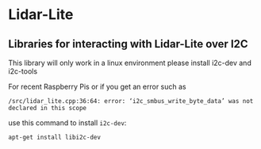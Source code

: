 # Lidar-Lite

## Libraries for interacting with Lidar-Lite over I2C

This library will only work in a linux environment
please install i2c-dev and i2c-tools

For recent Raspberry Pis or if you get an error such as 

`/src/lidar_lite.cpp:36:64: error: ‘i2c_smbus_write_byte_data’ was not declared in this scope`

use this command to install `i2c-dev`:

`apt-get install libi2c-dev`

